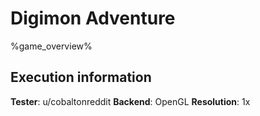 # Digimon Adventure 

%game_overview%

## Execution information

**Tester**: u/cobaltonreddit
**Backend**: OpenGL
**Resolution**: 1x